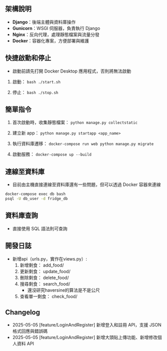## 架構說明
- **Django**：後端主體與資料庫操作
- **Gunicorn**：WSGI 伺服器，負責執行 Django
- **Nginx**：反向代理，處理靜態檔案與流量分發
- **Docker**：容器化專案，方便部署與維護

## 快捷啟動和停止
* 啟動前請先打開 Docker Desktop 應用程式，否則將無法啟動
1. 啟動：
```bash ./start.sh```

2. 停止：
```bash ./stop.sh```


## 簡單指令
1. 首次啟動時，收集靜態檔案：
```python manage.py collectstatic```

2. 建立新 app：
```python manage.py startapp <app_name>```

3. 執行資料庫遷移：
```docker-compose run web python manage.py migrate```

4. 啟動服務：
```docker-compose up --build```


## 連線至資料庫
- 目前由主機直接連線至資料庫還有一些問題，但可以透過 Docker 容器來連線
```bash
docker-compose exec db bash
psql -U db_user -d fridge_db
```

## 資料庫查詢
- 直接使用 SQL 語法則可查詢

## 開發日誌
- 新增api（urls.py，實作在views.py）: 
    1. 新增剩食： add_food/
    2. 更新剩食： update_food/
    3. 刪除剩食： delete_food/
    4. 搜尋剩食： search_food/
        - 還沒研究haversine的算法是不是公尺
    5. 查看單一剩食： check_food/
## Changelog
- 2025-05-05 [feature/LoginAndRegister] 新增登入和註冊 API，支援 JSON 格式回應與錯誤碼
- 2025-05-05 [feature/LoginAndRegister] 新增大頭貼上傳功能、新增修改個人資料 API
